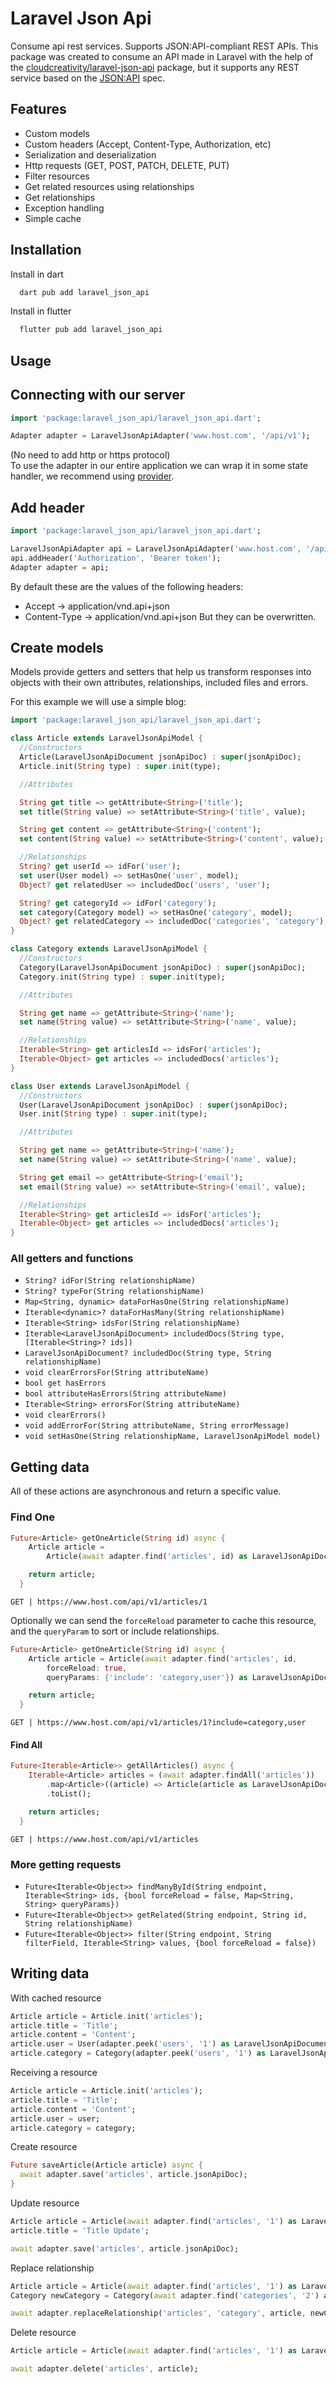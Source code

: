 # Laravel Json Api

Consume api rest services. Supports JSON:API-compliant REST APIs.
This package was created to consume an API made in Laravel with the help of the [cloudcreativity/laravel-json-api](https://laravel-json-api.readthedocs.io/en/latest/) package,
but it supports any REST service based on the [JSON:API](https://jsonapi.org/) spec.

## Features

- Custom models
- Custom headers (Accept, Content-Type, Authorization, etc)
- Serialization and deserialization
- Http requests (GET, POST, PATCH, DELETE, PUT)
- Filter resources
- Get related resources using relationships
- Get relationships
- Exception handling
- Simple cache

## Installation

Install in dart

```bash
  dart pub add laravel_json_api
```

Install in flutter

```bash
  flutter pub add laravel_json_api
```

## Usage

## Connecting with our server

```dart
import 'package:laravel_json_api/laravel_json_api.dart';

Adapter adapter = LaravelJsonApiAdapter('www.host.com', '/api/v1');
```

(No need to add http or https protocol)\
To use the adapter in our entire application we can wrap it in some state handler, we recommend using [provider](https://pub.dev/packages/provider).

## Add header

```dart
import 'package:laravel_json_api/laravel_json_api.dart';

LaravelJsonApiAdapter api = LaravelJsonApiAdapter('www.host.com', '/api/v1');
api.addHeader('Authorization', 'Bearer token');
Adapter adapter = api;
```

By default these are the values of the following headers:

- Accept -> application/vnd.api+json
- Content-Type -> application/vnd.api+json
  But they can be overwritten.

## Create models

Models provide getters and setters that help us transform responses into objects with their own attributes, relationships, included files and errors.

For this example we will use a simple blog:

```dart
import 'package:laravel_json_api/laravel_json_api.dart';

class Article extends LaravelJsonApiModel {
  //Constructors
  Article(LaravelJsonApiDocument jsonApiDoc) : super(jsonApiDoc);
  Article.init(String type) : super.init(type);

  //Attributes

  String get title => getAttribute<String>('title');
  set title(String value) => setAttribute<String>('title', value);

  String get content => getAttribute<String>('content');
  set content(String value) => setAttribute<String>('content', value);

  //Relationships
  String? get userId => idFor('user');
  set user(User model) => setHasOne('user', model);
  Object? get relatedUser => includedDoc('users', 'user');

  String? get categoryId => idFor('category');
  set category(Category model) => setHasOne('category', model);
  Object? get relatedCategory => includedDoc('categories', 'category');
}

class Category extends LaravelJsonApiModel {
  //Constructors
  Category(LaravelJsonApiDocument jsonApiDoc) : super(jsonApiDoc);
  Category.init(String type) : super.init(type);

  //Attributes

  String get name => getAttribute<String>('name');
  set name(String value) => setAttribute<String>('name', value);

  //Relationships
  Iterable<String> get articlesId => idsFor('articles');
  Iterable<Object> get articles => includedDocs('articles');
}

class User extends LaravelJsonApiModel {
  //Constructors
  User(LaravelJsonApiDocument jsonApiDoc) : super(jsonApiDoc);
  User.init(String type) : super.init(type);

  //Attributes

  String get name => getAttribute<String>('name');
  set name(String value) => setAttribute<String>('name', value);

  String get email => getAttribute<String>('email');
  set email(String value) => setAttribute<String>('email', value);

  //Relationships
  Iterable<String> get articlesId => idsFor('articles');
  Iterable<Object> get articles => includedDocs('articles');
}

```

### All getters and functions

- `String? idFor(String relationshipName)`
- `String? typeFor(String relationshipName)`
- `Map<String, dynamic> dataForHasOne(String relationshipName)`
- `Iterable<dynamic>? dataForHasMany(String relationshipName)`
- `Iterable<String> idsFor(String relationshipName)`
- `Iterable<LaravelJsonApiDocument> includedDocs(String type,[Iterable<String>? ids])`
- `LaravelJsonApiDocument? includedDoc(String type, String relationshipName)`
- `void clearErrorsFor(String attributeName)`
- `bool get hasErrors`
- `bool attributeHasErrors(String attributeName)`
- `Iterable<String> errorsFor(String attributeName)`
- `void clearErrors()`
- `void addErrorFor(String attributeName, String errorMessage)`
- `void setHasOne(String relationshipName, LaravelJsonApiModel model)`

## Getting data

All of these actions are asynchronous and return a specific value.

### Find One

```dart
Future<Article> getOneArticle(String id) async {
    Article article =
        Article(await adapter.find('articles', id) as LaravelJsonApiDocument);

    return article;
  }
```

`GET | https://www.host.com/api/v1/articles/1`

Optionally we can send the `forceReload` parameter to cache this resource,
and the `queryParam` to sort or include relationships.

```dart
Future<Article> getOneArticle(String id) async {
    Article article = Article(await adapter.find('articles', id,
        forceReload: true,
        queryParams: {'include': 'category,user'}) as LaravelJsonApiDocument);

    return article;
  }
```

`GET | https://www.host.com/api/v1/articles/1?include=category,user`

#### Find All

```dart
Future<Iterable<Article>> getAllArticles() async {
    Iterable<Article> articles = (await adapter.findAll('articles'))
        .map<Article>((article) => Article(article as LaravelJsonApiDocument))
        .toList();

    return articles;
  }
```

`GET | https://www.host.com/api/v1/articles`

### More getting requests

- `Future<Iterable<Object>> findManyById(String endpoint, Iterable<String> ids, {bool forceReload = false, Map<String, String> queryParams})`
- `Future<Iterable<Object>> getRelated(String endpoint, String id, String relationshipName)`
- `Future<Iterable<Object>> filter(String endpoint, String filterField, Iterable<String> values, {bool forceReload = false})`

## Writing data

With cached resource

```dart
Article article = Article.init('articles');
article.title = 'Title';
article.content = 'Content';
article.user = User(adapter.peek('users', '1') as LaravelJsonApiDocument);
article.category = Category(adapter.peek('users', '1') as LaravelJsonApiDocument);
```

Receiving a resource

```dart
Article article = Article.init('articles');
article.title = 'Title';
article.content = 'Content';
article.user = user;
article.category = category;
```

Create resource

```dart
Future saveArticle(Article article) async {
  await adapter.save('articles', article.jsonApiDoc);
}
```

Update resource

```dart
Article article = Article(await adapter.find('articles', '1') as LaravelJsonApiDocument);
article.title = 'Title Update';

await adapter.save('articles', article.jsonApiDoc);
```

Replace relationship

```dart
Article article = Article(await adapter.find('articles', '1') as LaravelJsonApiDocument);
Category newCategory = Category(await adapter.find('categories', '2') as LaravelJsonApiDocument);

await adapter.replaceRelationship('articles', 'category', article, newCategory);
```

Delete resource

```dart
Article article = Article(await adapter.find('articles', '1') as LaravelJsonApiDocument);

await adapter.delete('articles', article);
```
